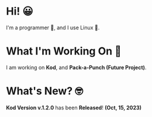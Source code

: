 # Hi! 😀

I'm a programmer 👾,  and I use Linux 🐧. 

# What I'm Working On 🏢

I am working on **Kod**, and **Pack-a-Punch (Future Project)**.

# What's New? 🤓

**Kod Version v.1.2.0** has been **Released**! **(Oct, 15, 2023)**
